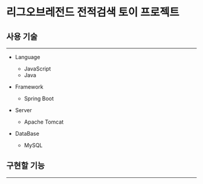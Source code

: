 
# 리그오브레전드 전적검색 토이 프로젝트


## 사용 기술
--------------

- Language
  - JavaScript
  - Java
  
- Framework
  - Spring Boot
 
  
- Server
  - Apache Tomcat

- DataBase
  - MySQL

## 구현할 기능
--------------






